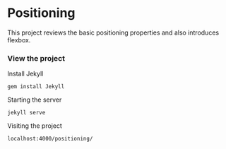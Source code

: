 # Positioning

This project reviews the basic positioning properties and also introduces flexbox.

### View the project

Install Jekyll

```
gem install Jekyll
```

Starting the server

```
jekyll serve
```

Visiting the project

```
localhost:4000/positioning/
```
